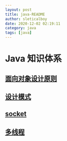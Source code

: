 ```yaml
---
layout: post
title: java-README
author: sleticalboy
date: 2020-12-02 02:19:11
category: java
tags: [java]
---
```


# Java 知识体系

## [面向对象设计原则](/assets/java/面向对象设计原则.svg)

## [设计模式](/assets/java/设计模式.svg)

## [socket](/java/2020/12/02/java-socket)

## [多线程](/java/2020/11/26/multi-thread-and-concurrence)


